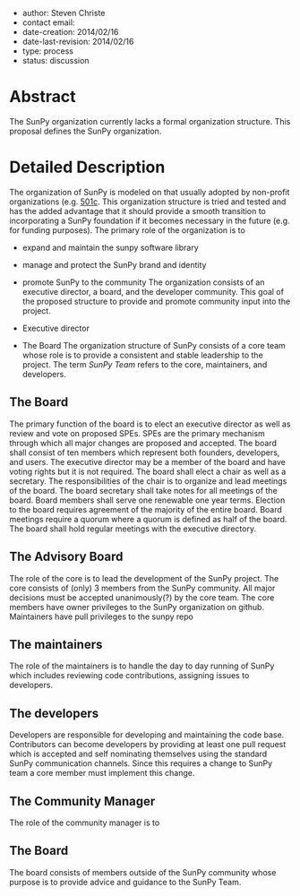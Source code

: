 * author: Steven Christe
* contact email: 
* date-creation: 2014/02/16
* date-last-revision: 2014/02/16
* type: process
* status: discussion

# Abstract
The SunPy organization currently lacks a formal organization structure. This proposal defines the SunPy organization.

# Detailed Description

The organization of SunPy is modeled on that usually adopted by non-profit organizations (e.g. [501c](http://en.wikipedia.org/wiki/501(c)_organization). This organization structure is tried and tested and has the added advantage that it should provide a smooth transition to incorporating a SunPy foundation if it becomes necessary in the future (e.g. for funding purposes). The primary role of the organization is to 
* expand and maintain the sunpy software library
* manage and protect the SunPy brand and identity
* promote SunPy to the community
The organization consists of an executive director, a board, and the developer community. This goal of the proposed structure to provide and promote community input into the project.

* Executive director
* The Board
The organization structure of SunPy consists of a core team whose role is to provide a consistent and stable leadership to the project. The term _SunPy Team_ refers to the core, maintainers, and developers.

## The Board
The primary function of the board is to elect an executive director as well as review and vote on proposed SPEs. SPEs are the primary mechanism through which all major changes are proposed and accepted. The board shall consist of ten members which represent both founders, developers, and users. The executive director may be a member of the board and have voting rights but it is not required. The board shall elect a chair as well as a secretary. The responsibilities of the chair is to organize and lead meetings of the board. The board secretary shall take notes for all meetings of the board. Board members shall serve one renewable one year terms. Election to the board requires agreement of the majority of the entire board. Board meetings require a quorum where a quorum is defined as half of the board. The board shall hold regular meetings with the executive directory.

## The Advisory Board


The role of the core is to lead the development of the SunPy project. The core consists of (only) 3 members from the SunPy community. All major decisions must be accepted unanimously(?) by the core team. The core members have owner privileges to the SunPy organization on github. Maintainers have pull privileges to the sunpy repo

## The maintainers
The role of the maintainers is to handle the day to day running of SunPy which includes reviewing code contributions, assigning issues to developers. 

## The developers
Developers are responsible for developing and maintaining the code base.  Contributors can become developers by providing at least one pull request which is accepted and self nominating themselves using the standard SunPy communication channels. Since this requires a change to SunPy team a core member must implement this change.

## The Community Manager
The role of the community manager is to 

## The Board
The board consists of members outside of the SunPy community whose purpose is to provide advice and guidance to the SunPy Team.